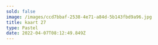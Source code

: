 ```yaml
---
sold: false
image: /images/ccd7bbaf-2538-4e71-a84d-5b143fbd9a96.jpg
title: kaart 27
type: Pastel
date: 2022-04-07T08:12:49.849Z
---
```

